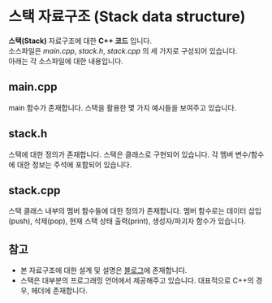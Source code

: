 스택 자료구조
(Stack data structure)
======================
  
__스택(Stack)__ 자료구조에 대한 __C++ 코드__ 입니다.  
소스파일은 _main.cpp_, _stack.h_, _stack.cpp_ 의 세 가지로 구성되어 있습니다.  
아래는 각 소스파일에 대한 내용입니다.  
  
main.cpp  
--------------------
main 함수가 존재합니다. 스택을 활용한 몇 가지 예시들을 보여주고 있습니다.
  
stack.h
-------------------
스택에 대한 정의가 존재합니다. 스택은 클래스로 구현되어 있습니다. 각 멤버 변수/함수에 대한 정보는 주석에 포함되어 있습니다.
  
stack.cpp
-------------------
스택 클래스 내부의 멤버 함수들에 대한 정의가 존재합니다. 멤버 함수로는 데이터 삽입(push), 삭제(pop), 현재 스택 상태 출력(print), 생성자/파괴자 함수가 있습니다.

참고
--------------------
* 본 자료구조에 대한 설계 및 설명은 [블로그](https://blog.naver.com/sioni322/222191538063)에 존재합니다.
* 스택은 대부분의 프로그래밍 언어에서 제공해주고 있습니다. 대표적으로 C++의 경우, <vector> 헤더에 존재합니다.




